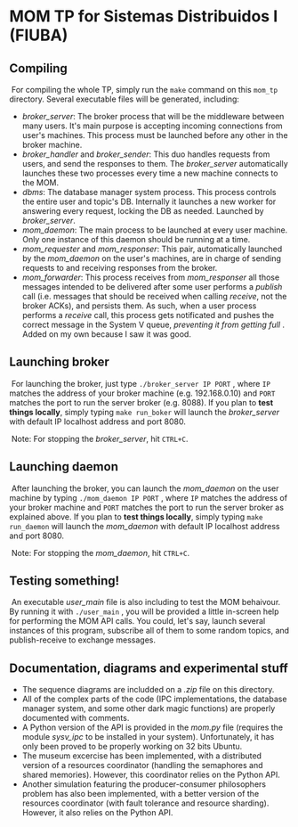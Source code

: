 # MOM TP for Sistemas Distribuidos I (FIUBA)

## Compiling

​	For compiling the whole TP, simply run the `make` command on this `mom_tp` directory. Several executable files will be generated, including:

- _broker_server_: The broker process that will be the middleware between many users. It's main purpose is accepting incoming connections from user's machines. This process must be launched before any other in the broker machine.
- _broker_handler_ and _broker_sender_: This duo handles requests from users, and send the responses to them. The _broker_server_ automatically launches these two processes every time a new machine connects to the MOM.
- _dbms_: The database manager system process. This process controls the entire user and topic's DB. Internally it launches a new worker for answering every request, locking the DB as needed. Launched by _broker_server_.
- _mom_daemon_: The main process to be launched at every user machine. Only one instance of this daemon should be running at a time. 
- _mom_requester_ and _mom_responser_: This pair, automatically launched by the _mom_daemon_ on the user's machines, are in charge of sending requests to and receiving responses from the broker. 
- _mom_forwarder_: This process receives from _mom_responser_ all those messages intended to be delivered after some user performs a _publish_ call (i.e. messages that should be received when calling _receive_, not the broker ACKs), and persists them. As such, when a user process performs a _receive_ call, this process gets notificated and pushes the correct message in the System V queue, _preventing it from getting full_ . Added on my own because I saw it was good.

## Launching broker

​	For launching the broker, just type `./broker_server IP PORT` , where `IP` matches the address of your broker machine (e.g. 192.168.0.10) and `PORT` matches the port to run the server broker (e.g. 8088). If you plan to **test things locally**, simply typing `make run_boker` will launch the _broker_server_ with default IP localhost address and port 8080.

​	Note: For stopping the _broker_server_, hit `CTRL+C`.

## Launching daemon

​	After launching the broker, you can launch the _mom_daemon_ on the user machine by typing `./mom_daemon IP PORT` , where `IP` matches the address of your broker machine and `PORT` matches the port to run the server broker as explained above. If you plan to **test things locally**, simply typing `make run_daemon` will launch the *mom_daemon* with default IP localhost address and port 8080.

​	Note: For stopping the _mom_daemon_, hit `CTRL+C`.

## Testing something!

​	An executable _user_main_ file is also including to test the MOM behaivour. By running it with `./user_main` , you will be provided a little in-screen help for performing the MOM API calls. You could, let's say, launch several instances of this program, subscribe all of them to some random topics, and publish-receive to exchange messages.



## Documentation, diagrams and experimental stuff	

- The sequence diagrams are includded on a _.zip_ file on this directory.
- All of the complex parts of the code (IPC implementations, the database manager system, and some other dark magic functions) are properly documented with comments.
- A Python version of the API is provided in the _mom.py_ file (requires the module _sysv_ipc_ to be installed in your system). Unfortunately, it has only been proved to be properly working on 32 bits Ubuntu.
- The museum excercise has been implemented, with a distributed version of a resources coordinator (handling the semaphores and shared memories). However, this coordinator relies on the Python API.
- Another simulation featuring the producer-consumer philosophers problem has also been implemented, with a better version of the resources coordinator (with fault tolerance and resource sharding). However, it also relies on the Python API.
